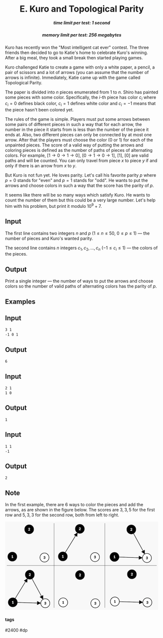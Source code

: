 <h1 style='text-align: center;'> E. Kuro and Topological Parity</h1>

<h5 style='text-align: center;'>time limit per test: 1 second</h5>
<h5 style='text-align: center;'>memory limit per test: 256 megabytes</h5>

Kuro has recently won the "Most intelligent cat ever" contest. The three friends then decided to go to Katie's home to celebrate Kuro's winning. After a big meal, they took a small break then started playing games.

Kuro challenged Katie to create a game with only a white paper, a pencil, a pair of scissors and a lot of arrows (you can assume that the number of arrows is infinite). Immediately, Katie came up with the game called Topological Parity.

The paper is divided into $n$ pieces enumerated from $1$ to $n$. Shiro has painted some pieces with some color. Specifically, the $i$-th piece has color $c_{i}$ where $c_{i} = 0$ defines black color, $c_{i} = 1$ defines white color and $c_{i} = -1$ means that the piece hasn't been colored yet.

The rules of the game is simple. Players must put some arrows between some pairs of different pieces in such a way that for each arrow, the number in the piece it starts from is less than the number of the piece it ends at. Also, two different pieces can only be connected by at most one arrow. After that the players must choose the color ($0$ or $1$) for each of the unpainted pieces. The score of a valid way of putting the arrows and coloring pieces is defined as the number of paths of pieces of alternating colors. For example, $[1 \to 0 \to 1 \to 0]$, $[0 \to 1 \to 0 \to 1]$, $[1]$, $[0]$ are valid paths and will be counted. You can only travel from piece $x$ to piece $y$ if and only if there is an arrow from $x$ to $y$.

But Kuro is not fun yet. He loves parity. Let's call his favorite parity $p$ where $p = 0$ stands for "even" and $p = 1$ stands for "odd". He wants to put the arrows and choose colors in such a way that the score has the parity of $p$.

It seems like there will be so many ways which satisfy Kuro. He wants to count the number of them but this could be a very large number. Let's help him with his problem, but print it modulo $10^{9} + 7$.

## Input

The first line contains two integers $n$ and $p$ ($1 \leq n \leq 50$, $0 \leq p \leq 1$) — the number of pieces and Kuro's wanted parity.

The second line contains $n$ integers $c_{1}, c_{2}, ..., c_{n}$ ($-1 \leq c_{i} \leq 1$) — the colors of the pieces.

## Output

Print a single integer — the number of ways to put the arrows and choose colors so the number of valid paths of alternating colors has the parity of $p$.

## Examples

## Input


```
3 1  
-1 0 1  

```
## Output


```
6
```
## Input


```
2 1  
1 0  

```
## Output


```
1
```
## Input


```
1 1  
-1  

```
## Output


```
2
```
## Note

In the first example, there are $6$ ways to color the pieces and add the arrows, as are shown in the figure below. The scores are $3, 3, 5$ for the first row and $5, 3, 3$ for the second row, both from left to right.

 ![](images/0ffef384024fac37e67c7fcf3044a1c20453d15b.png) 

#### tags 

#2400 #dp 